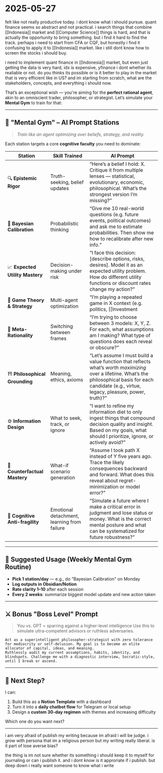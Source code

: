 # 2025-05-27

felt like not really productive today. i dont know what i should pursue. quant finance seems so abstract and not practical. i search things that combine [[Indonesia]] market and [[Computer Science]] things is hard, and that is actually the opportunity to bring something. but i find it hard to find the track. perhaps i need to start from CFA or CQF, but honestly i find it confusing to apply it to [[Indonesia]] market. like i still dont know how to screen the stocks i should buy. 


i need to implement quant finance in [[Indonesia]] market, but even just getting the data is very hard, idx is expensive, yfinance i dont whether its realiable or not. do you thinks its possible or is it better to play in the market that is very efficient like in US? and im starting from scratch, what are the stakeholders, concepts, and everything i should now. 


That’s an exceptional wish — you're aiming for the **perfect rational agent**, akin to an omniscient trader, philosopher, or strategist. Let’s simulate your **Mental Gym** to train for that:

---

## 🧠 "Mental Gym" – AI Prompt Stations

> *Train like an agent optimizing over beliefs, strategy, and reality.*

Each station targets a core **cognitive faculty** you need to dominate:

| Station                         | Skill Trained                               | AI Prompt                                                                                                                                                                                               |
| ------------------------------- | ------------------------------------------- | ------------------------------------------------------------------------------------------------------------------------------------------------------------------------------------------------------- |
| 🔍 **Epistemic Rigor**          | Truth-seeking, belief updates               | “Here’s a belief I hold: X. Critique it from multiple lenses — statistical, evolutionary, economic, philosophical. What’s the strongest version I’m missing?”                                           |
| 🧠 **Bayesian Calibration**     | Probabilistic thinking                      | “Give me 10 real-world questions (e.g. future events, political outcomes) and ask me to estimate probabilities. Then show me how to recalibrate after new info.”                                        |
| 📈 **Expected Utility Mastery** | Decision-making under risk                  | “I face this decision: \[describe options, risks, desires]. Model it as an expected utility problem. How do different utility functions or discount rates change my action?”                            |
| 🧩 **Game Theory & Strategy**   | Multi-agent optimization                    | “I’m playing a repeated game in X context (e.g. politics, [[Investment|investing]], career). Model the incentive structure and dominant strategies. What’s the optimal meta-play?”                                     |
| 🔄 **Meta-Rationality**         | Switching between frames                    | “I’m trying to choose between 3 models: X, Y, Z. For each, what assumptions am I making? What type of questions does each reveal or obscure?”                                                           |
| ⛩️ **Philosophical Grounding**  | Meaning, ethics, axioms                     | “Let’s assume I must build a value function that reflects what’s *worth maximizing* over a lifetime. What’s the philosophical basis for each candidate (e.g., virtue, legacy, pleasure, power, truth)?” |
| ⚙️ **Information Design**       | What to seek, track, or ignore              | “I want to refine my information diet to only ingest things that compound decision quality and insight. Based on my goals, what should I prioritize, ignore, or actively avoid?”                        |
| 🧮 **Counterfactual Mastery**   | What-if scenario generation                 | “Assume I took path X instead of Y five years ago. Trace the likely consequences backward and forward. What does this reveal about regret-minimization or model error?”                                 |
| 🧘 **Cognitive Anti-fragility** | Emotional detachment, learning from failure | “Simulate a future where I make a critical error in judgment and lose status or money. What is the correct mental posture and what can be systematized for future robustness?”                          |

---

## 🔁 Suggested Usage (Weekly Mental Gym Routine)

* **Pick 1 station/day** — e.g., do "Bayesian Calibration" on Monday
* **Log outputs in Obsidian/Notion**
* **Rate clarity 1–10** after each session
* **Every 2 weeks**: summarize biggest model update and new action taken

---

## ⚔️ Bonus "Boss Level" Prompt

> You vs. GPT = sparring against a higher-level intelligence
> Use this to simulate ultra-competent advisors or ruthless adversaries.

```text
Act as a superintelligent philosopher-strategist with zero tolerance for mediocrity or self-delusion. My goal is to become an elite allocator of capital, ideas, and meaning.
Ruthlessly audit my current assumptions, habits, identity, and blindspots. Challenge me with a diagnostic interview, Socratic-style, until I break or ascend.
```

---

## 🧭 Next Step?

I can:

1. Build this as a **Notion Template** with a dashboard
2. Turn it into a **daily chatbot flow** for Telegram or local setup
3. Design a **custom 30-day regimen** with themes and increasing difficulty

Which one do you want next?

---

i am very afraid of publish my writing because im afraid i will be judge. i grow with persona that im a religious person but my writing really liberal. is it part of lose averse bias?

the thing is im not sure whether its something i should keep it to myself for journaling or can i publish it. and i dont know is it approriate if i publish. but deep down i really want someone to know what i write